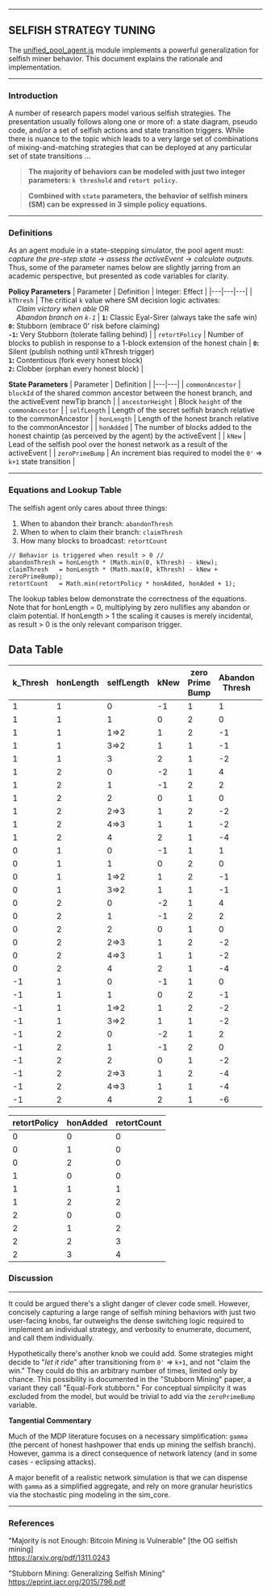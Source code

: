 
---

## SELFISH STRATEGY TUNING
The [unified_pool_agent.js](https://github.com/BawdyAnarchist/Monero-Simulator/blob/main/src/plugins/unified_pool_agent.js) module implements a powerful generalization for selfish miner behavior. This document explains the rationale and implementation.

---

### Introduction

A number of research papers model various selfish strategies. The presentation usually follows along one or more of: a state diagram, pseudo code, and/or a set of selfish actions and state transition triggers. While there is nuance to the topic which leads to a very large set of combinations of mixing-and-matching strategies that can be deployed at any particular set of state transitions ...

> **The majority of behaviors can be modeled with just two integer parameters: `k threshold` and `retort policy`.**

> **Combined with `state` parameters, the behavior of selfish miners (SM) can be expressed in 3 simple policy equations.**

---

### Definitions

As an agent module in a state-stepping simulator, the pool agent must: *capture the pre-step state* -> *assess the activeEvent* -> *calculate outputs.* Thus, some of the parameter names below are slightly jarring from an academic perspective, but presented as code variables for clarity.

**Policy Parameters**
| Parameter | Definition | Integer: Effect |
|---|---|---|
| `kThresh` | The critical `k` value where SM decision logic activates:<br>&nbsp;&nbsp;&nbsp;&nbsp;*Claim victory when able* OR<br>&nbsp;&nbsp;&nbsp;&nbsp;*Abandon branch on `k-1`* | **`1`:** Classic Eyal-Sirer (always take the safe win)<br>**`0`:** Stubborn (embrace 0' risk before claiming)<br>**`-1`:** Very Stubborn (tolerate falling behind) |
| `retortPolicy` | Number of blocks to publish in response to a 1-block extension of the honest chain | **`0`:** Silent (publish nothing until kThresh trigger)<br>**`1`:** Contentious (fork every honest block)<br>**`2`:** Clobber (orphan every honest block) |

**State Parameters**
| Parameter | Definition |
|---|---|
| `commonAncestor` | `blockId` of the shared common ancestor between the honest branch, and the activeEvent newTip branch |
| `ancestorHeight` | Block `height` of the `commonAncestor` |
| `selfLength` | Length of the secret selfish branch relative to the commonAncestor |
| `honLength` | Length of the honest branch relative to the commonAncestor |
| `honAdded` | The number of blocks added to the honest chaintip (as perceived by the agent) by the activeEvent |
| `kNew` | Lead of the selfish pool over the honest network as a result of the activeEvent |
| `zeroPrimeBump` | An increment bias required to model the `0'` => `k+1` state transition |

---

### Equations and Lookup Table

The selfish agent only cares about three things:
1. When to abandon their branch: `abandonThresh`
2. When to when to claim their branch: `claimThresh`
3. How many blocks to broadcast: `retortCount`

```
// Behavior is triggered when result > 0 //
abandonThresh = honLength * (Math.min(0, kThresh) - kNew);
claimThresh   = honLength * (Math.max(0, kThresh) - kNew + zeroPrimeBump);
retortCount   = Math.min(retortPolicy * honAdded, honAded + 1);
```

The lookup tables below demonstrate the correctness of the equations. Note that for honLength = 0, multiplying by zero nullifies any abandon or claim potential. If honLength > 1 the scaling it causes is merely incidental, as result > 0 is the only relevant comparison trigger.

## Data Table

| k_Thresh | honLength | selfLength | kNew | zero<br>Prime<br>Bump | Abandon<br>Thresh | Claim<br>Thresh |
| --- | --- | --- | --- | --- | --- | --- |
| 1 | 1 | 0 | -1 | 1 | 1 | 3 |
| 1 | 1 | 1 | 0 | 2 | 0 | 3 |
| 1 | 1 | 1=>2 | 1 | 2 | -1 | 1 |
| 1 | 1 | 3=>2 | 1 | 1 | -1 | 2 |
| 1 | 1 | 3 | 2 | 1 | -2 | 0 |
| 1 | 2 | 0 | -2 | 1 | 4 | 4 |
| 1 | 2 | 1 | -1 | 2 | 2 | 4 |
| 1 | 2 | 2 | 0 | 1 | 0 | 2 |
| 1 | 2 | 2=>3 | 1 | 2 | -2 | 2 |
| 1 | 2 | 4=>3 | 1 | 1 | -2 | 1 |
| 1 | 2 | 4 | 2 | 1 | -4 | 0 |
| 0 | 1 | 0 | -1 | 1 | 1 | 2 |
| 0 | 1 | 1 | 0 | 2 | 0 | 2 |
| 0 | 1 | 1=>2 | 1 | 2 | -1 | 1 |
| 0 | 1 | 3=>2 | 1 | 1 | -1 | 0 |
| 0 | 2 | 0 | -2 | 1 | 4 | 3 |
| 0 | 2 | 1 | -1 | 2 | 2 | 3 |
| 0 | 2 | 2 | 0 | 1 | 0 | 1 |
| 0 | 2 | 2=>3 | 1 | 2 | -2 | 1 |
| 0 | 2 | 4=>3 | 1 | 1 | -2 | 0 |
| 0 | 2 | 4 | 2 | 1 | -4 | -1 |
| -1 | 1 | 0 | -1 | 1 | 0 | 2 |
| -1 | 1 | 1 | 0 | 2 | -1 | 2 |
| -1 | 1 | 1=>2 | 1 | 2 | -2 | 1 |
| -1 | 1 | 3=>2 | 1 | 1 | -2 | 0 |
| -1 | 2 | 0 | -2 | 1 | 2 | 3 |
| -1 | 2 | 1 | -1 | 2 | 0 | 3 |
| -1 | 2 | 2 | 0 | 1 | -2 | 1 |
| -1 | 2 | 2=>3 | 1 | 2 | -4 | 1 |
| -1 | 2 | 4=>3 | 1 | 1 | -4 | 0 |
| -1 | 2 | 4 | 2 | 1 | -6 | -1 |

| retortPolicy | honAdded | retortCount |
| :--- | :--- | :--- |
| 0 | 0 | 0 |
| 0 | 1 | 0 |
| 0 | 2 | 0 |
| 1 | 0 | 0 |
| 1 | 1 | 1 |
| 1 | 2 | 2 |
| 2 | 0 | 0 |
| 2 | 1 | 2 |
| 2 | 2 | 3 |
| 2 | 3 | 4 |

### Discussion

---

It could be argued there's a slight danger of clever code smell. However, concisely capturing a large range of selfish mining behaviors with just two user-facing knobs, far outweighs the dense switching logic required to implement an individual strategy, and verbosity to enumerate, document, and call them individually.

Hypothetically there's another knob we could add. Some strategies might decide to "*let it ride*" after transitioning from `0'` => `k+1`, and not "claim the win." They could do this an arbitrary number of times, limited only by chance. This possibility is documented in the "Stubborn Mining" paper, a variant they call "Equal-Fork stubborn." For conceptual simplicity it was excluded from the model, but would be trivial to add via the `zeroPrimeBump` variable.

**Tangential Commentary**

Much of the MDP literature focuses on a necessary simplification: `gamma` (the percent of honest hashpower that ends up mining the selfish branch). However, gamma is a direct consequence of network latency (and in some cases - eclipsing attacks).

A major benefit of a realistic network simulation is that we can dispense with `gamma` as a simplified aggregate, and rely on more granular heuristics via the stochastic ping modeling in the sim\_core.

---

### References

"Majority is not Enough: Bitcoin Mining is Vulnerable"  [the OG selfish mining]     
https://arxiv.org/pdf/1311.0243

"Stubborn Mining: Generalizing Selfish Mining"     
https://eprint.iacr.org/2015/796.pdf



